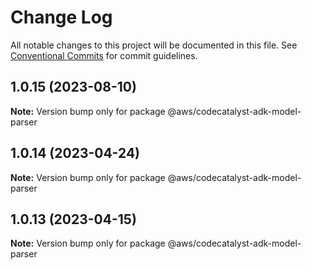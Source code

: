 # Change Log

All notable changes to this project will be documented in this file.
See [Conventional Commits](https://conventionalcommits.org) for commit guidelines.

## 1.0.15 (2023-08-10)

**Note:** Version bump only for package @aws/codecatalyst-adk-model-parser





## 1.0.14 (2023-04-24)

**Note:** Version bump only for package @aws/codecatalyst-adk-model-parser





## 1.0.13 (2023-04-15)

**Note:** Version bump only for package @aws/codecatalyst-adk-model-parser
